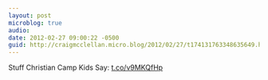 ```yaml
---
layout: post
microblog: true
audio: 
date: 2012-02-27 09:00:22 -0500
guid: http://craigmcclellan.micro.blog/2012/02/27/t174131763348635649.html
---
```

Stuff Christian Camp Kids Say: [t.co/v9MKQfHp](http://t.co/v9MKQfHp)
